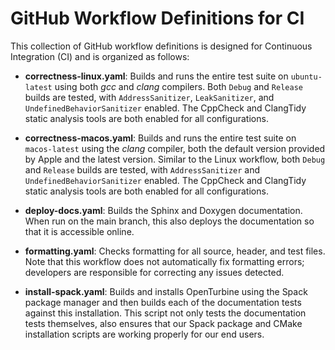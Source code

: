 # GitHub Workflow Definitions for CI

This collection of GitHub workflow definitions is designed for Continuous Integration (CI) and is organized as follows:

- **correctness-linux.yaml**: Builds and runs the entire test suite on `ubuntu-latest` using both _gcc_ and _clang_ compilers. Both `Debug` and `Release` builds are tested, with `AddressSanitizer`, `LeakSanitizer`, and `UndefinedBehaviorSanitizer` enabled.  The CppCheck and ClangTidy static analysis tools are both enabled for all configurations.

- **correctness-macos.yaml**: Builds and runs the entire test suite on `macos-latest` using the _clang_ compiler, both the default version provided by Apple and the latest version. Similar to the Linux workflow, both `Debug` and `Release` builds are tested, with `AddressSanitizer` and `UndefinedBehaviorSanitizer` enabled.  The CppCheck and ClangTidy static analysis tools are both enabled for all configurations.

- **deploy-docs.yaml**: Builds the Sphinx and Doxygen documentation.  When run on the main branch, this also deploys the documentation so that it is accessible online.

- **formatting.yaml**: Checks formatting for all source, header, and test files. Note that this workflow does not automatically fix formatting errors; developers are responsible for correcting any issues detected.

- **install-spack.yaml**: Builds and installs OpenTurbine using the Spack package manager and then builds each of the documentation tests against this installation.  This script not only tests the documentation tests themselves, also ensures that our Spack package and CMake installation scripts are working properly for our end users.
